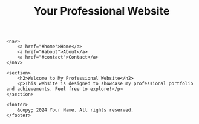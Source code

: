 <!DOCTYPE html>
<html lang="en">
<head>
    <meta charset="UTF-8">
    <meta name="viewport" content="width=device-width, initial-scale=1.0">
    <title>Your Professional Website</title>
    <link rel="stylesheet" href="styles.css">
</head>
<body>
    <header>
        <h1>Your Professional Website</h1>
    </header>

    <nav>
        <a href="#home">Home</a>
        <a href="#about">About</a>
        <a href="#contact">Contact</a>
    </nav>

    <section>
        <h2>Welcome to My Professional Website</h2>
        <p>This website is designed to showcase my professional portfolio and achievements. Feel free to explore!</p>
    </section>

    <footer>
        &copy; 2024 Your Name. All rights reserved.
    </footer>
</body>
</html>
